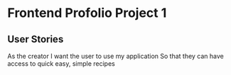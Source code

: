# Frontend Profolio Project 1

## User Stories

As the creator
I want the user to use my application
So that they can have access to quick easy, simple recipes

